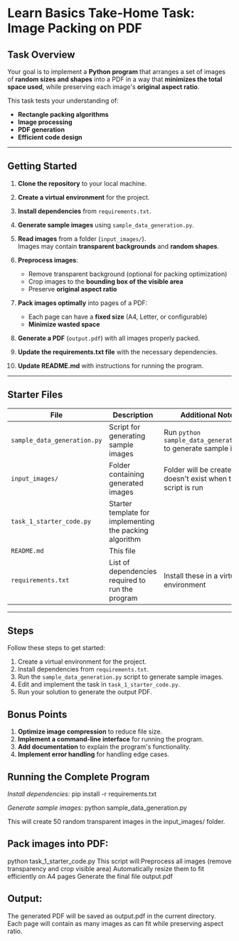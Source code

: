 # Learn Basics Take-Home Task: Image Packing on PDF

## Task Overview

Your goal is to implement a **Python program** that arranges a set of images of **random sizes and shapes** into a PDF in a way that **minimizes the total space used**, while preserving each image's **original aspect ratio**.

This task tests your understanding of:

- **Rectangle packing algorithms**
- **Image processing**
- **PDF generation**
- **Efficient code design**

---

## Getting Started

1. **Clone the repository** to your local machine.

2. **Create a virtual environment** for the project.

3. **Install dependencies** from `requirements.txt`.

4. **Generate sample images** using `sample_data_generation.py`.

5. **Read images** from a folder (`input_images/`).  
   Images may contain **transparent backgrounds** and **random shapes**.

6. **Preprocess images**:
   - Remove transparent background (optional for packing optimization)
   - Crop images to the **bounding box of the visible area**
   - Preserve **original aspect ratio**

7. **Pack images optimally** into pages of a PDF:
   - Each page can have a **fixed size** (A4, Letter, or configurable)
   - **Minimize wasted space**

8. **Generate a PDF** (`output.pdf`) with all images properly packed.

9. **Update the requirements.txt file** with the necessary dependencies.

10. **Update README.md** with instructions for running the program.

---

## Starter Files

| File | Description | Additional Notes |
|------|-------------| ---------|
| `sample_data_generation.py` | Script for generating sample images | Run `python sample_data_generation.py` to generate sample images |
| `input_images/` | Folder containing generated images | Folder will be created if it doesn't exist when the script is run |
| `task_1_starter_code.py` | Starter template for implementing the packing algorithm |
| `README.md` | This file | |
| `requirements.txt` | List of dependencies required to run the program | Install these in a virtual environment |
---

## Steps

Follow these steps to get started:

1. Create a virtual environment for the project.
2. Install dependencies from `requirements.txt`.
3. Run the `sample_data_generation.py` script to generate sample images.
4. Edit and implement the task in `task_1_starter_code.py`.
5. Run your solution to generate the output PDF.

## Bonus Points

1. **Optimize image compression** to reduce file size.
2. **Implement a command-line interface** for running the program.
3. **Add documentation** to explain the program's functionality.
4. **Implement error handling** for handling edge cases.
## Running the Complete Program
*Install dependencies:*
pip install -r requirements.txt

*Generate sample images:*
python sample_data_generation.py

This will create 50 random transparent images in the input_images/ folder.

## Pack images into PDF:
python task_1_starter_code.py
This script will:Preprocess all images (remove transparency and crop visible area) Automatically resize them to fit efficiently on A4 pages
Generate the final file output.pdf

## Output:
The generated PDF will be saved as output.pdf in the current directory.
Each page will contain as many images as can fit while preserving aspect ratio.
